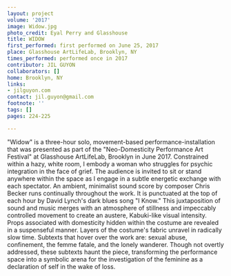 ```yaml
---
layout: project
volume: '2017'
image: Widow.jpg
photo_credit: Eyal Perry and Glasshouse
title: WIDOW
first_performed: first performed on June 25, 2017
place: Glasshouse ArtLifeLab, Brooklyn, NY
times_performed: performed once in 2017
contributor: JIL GUYON
collaborators: []
home: Brooklyn, NY
links:
- jilguyon.com
contact: jil.guyon@gmail.com
footnote: ''
tags: []
pages: 224-225

---
```


"Widow" is a three-hour solo, movement-based performance-installation that was presented as part of the "Neo-Domesticity Performance Art Festival" at Glasshouse ArtLifeLab, Brooklyn in June 2017. Constrained within a hazy, white room, I embody a woman who struggles for psychic integration in the face of grief. The audience is invited to sit or stand anywhere within the space as I engage in a subtle energetic exchange with each spectator. An ambient, minimalist sound score by composer Chris Becker runs continually throughout the work. It is punctuated at the top of each hour by David Lynch's dark blues song "I Know." This juxtaposition of sound and music merges with an atmosphere of stillness and impeccably controlled movement to create an austere, Kabuki-like visual intensity. Props associated with domesticity hidden within the costume are revealed in a suspenseful manner. Layers of the costume's fabric unravel in radically slow time. Subtexts that hover over the work are: sexual abuse, confinement, the femme fatale, and the lonely wanderer. Though not overtly addressed, these subtexts haunt the piece, transforming the performance space into a symbolic arena for the investigation of the feminine as a declaration of self in the wake of loss.
